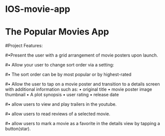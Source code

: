 # IOS-movie-app

# The Popular Movies App

#Project Features:

#•Present the user with a grid arrangement of movie posters upon launch.

#• Allow your user to change sort order via a setting:

#• The sort order can be by most popular or by highest-rated

#• Allow the user to tap on a movie poster and transition to a details screen with
additional information such as:
• original title
• movie poster image thumbnail
• A plot synopsis 
• user rating 
• release date

#•  allow users to view and play trailers in the youtube.

#• allow users to read reviews of a selected movie.

#• allow users to mark a movie as a favorite in the details view by
tapping a button(star). 
